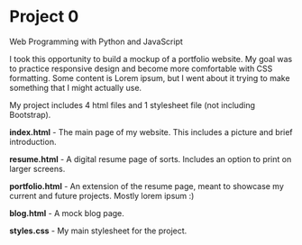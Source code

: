 # Project 0

Web Programming with Python and JavaScript

I took this opportunity to build a mockup of a portfolio website. My goal was to practice responsive design and become more comfortable with CSS formatting. Some content is Lorem ipsum, but I went about it trying to make something that I might actually use.

My project includes 4 html files and 1 stylesheet file (not including Bootstrap).

**index.html** - The main page of my website. This includes a picture and brief introduction.

**resume.html** - A digital resume page of sorts. Includes an option to print on larger screens.

**portfolio.html** - An extension of the resume page, meant to showcase my current and future projects. Mostly lorem ipsum :)

**blog.html** - A mock blog page.

**styles.css** - My main stylesheet for the project.